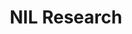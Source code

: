 ---
title: "NIL Research "
type: content

mainCards_title: "NIL Research "
mainCards_text: | 
        The Neurocognitive Image Lab (NIL) plans to conduct interdisciplinary research across the sciences of image, brain, and aesthetics, exploring how humans perceive, experience, and create meaning through images. The research frame of NIL includes five interlinked and mutually reinforcing domains: 

        ## Image Science
        Encompasses visual perception, cognitive processing, image representation, and computational modeling. It investigates how both humans and intelligent systems perceive, interpret, and communicate images, forming the scientific foundation of visual cognition and communication

        ## Neuroaesthetics
        Explores the neural and psychological mechanisms underlying aesthetic experience, artistic creation, and the perception of beauty. It bridges psychology, neuroscience, and art, integrating empirical data with theoretical perspectives from the humanities.

        ## Image Aesthetics
        The overlapping field between Image Science and Neuroaesthetics, where perceptual, cognitive, and neural mechanisms converge to explain how aesthetic value arises from visual images.

        ## Dynamic Information Integration
        Examines how the brain and mind integrate dynamic visual, auditory, and multimodal information across time and space. It focuses on the temporal unfolding of perception, the binding of sensory features, and the coherence of aesthetic experience as a dynamic process rather than a static state.

        ## Temporal and Spatial Processing
        This is the foundational operating platform that supports all research domains. By studying how the human brain encodes, organizes, and integrates temporal and spatial information, NIL aims to understand how time and space structure our perception, cognition, and aesthetic experience.

---